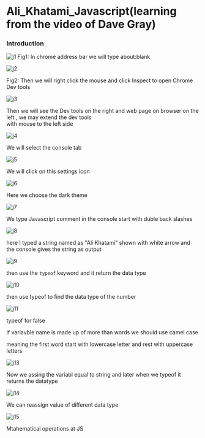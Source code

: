 # Ali_Khatami_Javascript(learning from the video of Dave Gray)

### Introduction

![j1](https://github.com/C191068/Ali_Khatami_JS/assets/89090776/a5949854-9e4a-4045-8df2-a91144b9d98a)
Fig1: In chrome address bar we will type about:blank <br>

![j2](https://github.com/C191068/Ali_Khatami_JS/assets/89090776/2594a3f7-ed9a-44ae-9299-47c0c4bf9ff5)

Fig2: Then we will right click the mouse and click Inspect to open Chrome Dev tools <br>

![j3](https://github.com/C191068/Ali_Khatami_JS/assets/89090776/937f038b-dc11-47dc-9679-ea7c3943c67d)

Then we will see the Dev tools on the right and web page on browser  on the left , we may extend the dev tools <br>
with mouse to the left side <br>

![j4](https://github.com/C191068/Ali_Khatami_JS/assets/89090776/d5583860-a2a3-40eb-a56c-08b354bf8096)

We will select the console tab <br>

![j5](https://github.com/C191068/Ali_Khatami_JS/assets/89090776/af67d0e2-3386-4215-97cd-5c6a2566b09c)

We will click on this settings icon <br>

![j6](https://github.com/C191068/Ali_Khatami_JS/assets/89090776/6825c2ee-ecb0-41c9-837a-d8b8d66e2cdd)

Here we choose the dark theme <br>

![j7](https://github.com/C191068/Ali_Khatami_JS/assets/89090776/f1fc38cb-aafe-4c3a-9b9c-04599255f7d0)

We type Javascript comment in the console start with duble back slashes <br>


![j8](https://github.com/C191068/Ali_Khatami_JS/assets/89090776/d091b162-a603-4a50-b226-b5cfd174df13)

here I typed a string named as "Ali Khatami" shown with white arrow and the console gives the string as output <br>

![j9](https://github.com/C191068/Ali_Khatami_JS/assets/89090776/6f15f885-9b56-4b94-a25b-915e80b9f113)

then use the ```typeof``` keyword and it return the data type <br>


![j10](https://github.com/C191068/Ali_Khatami_JS/assets/89090776/7efa58ed-0841-4d3b-a860-94481fec8a60)

then use typeof to find the data type of the number <br>


![j11](https://github.com/C191068/Ali_Khatami_JS/assets/89090776/0f97f7f2-1f54-4d65-ba5d-6ce407d35623)

typeof for false <br>


If variavble name is made up of more than words we should use camel case <br>

meaning the first word start with lowercase letter and rest with uppercase letters <br>


![j13](https://github.com/C191068/Ali_Khatami_JS/assets/89090776/58ea9a79-3ab0-47bb-9231-be37b4efca8d)

Now we assing the variabl equal to string and later when we typeof it returns the datatype <br>

![j14](https://github.com/C191068/Ali_Khatami_JS/assets/89090776/467097ef-f5e7-4b29-ad93-dae22a38dc6c)

We can reassign value of different data type <br>

![j15](https://github.com/C191068/Ali_Khatami_JS/assets/89090776/a343ec0a-1b52-4faa-8afd-395499719b18)

Mtahematical operations at JS <br>
















